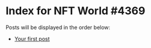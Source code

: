 # Index for NFT World #4369
Posts will be displayed in the order below:

- [Your first post](./001-first.md)


